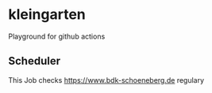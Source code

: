 # kleingarten

Playground for github actions

## Scheduler

This Job checks https://www.bdk-schoeneberg.de regulary
